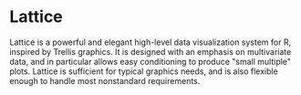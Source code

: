 # Lattice

Lattice is a powerful and elegant high-level data visualization system for R, inspired by Trellis graphics. It is designed with an emphasis on multivariate data, and in particular allows easy conditioning to produce "small multiple" plots. Lattice is sufficient for typical graphics needs, and is also flexible enough to handle most nonstandard requirements.

